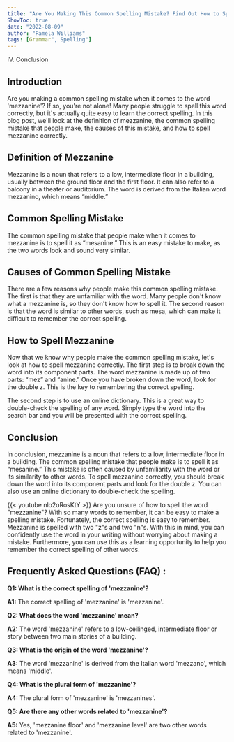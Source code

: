 ```yaml
---
title: "Are You Making This Common Spelling Mistake? Find Out How to Spell 'Mezzanine' Now!"
ShowToc: true 
date: "2022-08-09"
author: "Pamela Williams" 
tags: [Grammar", Spelling"]
---
```

IV. Conclusion

## Introduction
Are you making a common spelling mistake when it comes to the word 'mezzanine'? If so, you're not alone! Many people struggle to spell this word correctly, but it's actually quite easy to learn the correct spelling. In this blog post, we'll look at the definition of mezzanine, the common spelling mistake that people make, the causes of this mistake, and how to spell mezzanine correctly. 

## Definition of Mezzanine
Mezzanine is a noun that refers to a low, intermediate floor in a building, usually between the ground floor and the first floor. It can also refer to a balcony in a theater or auditorium. The word is derived from the Italian word mezzanino, which means “middle.”

## Common Spelling Mistake
The common spelling mistake that people make when it comes to mezzanine is to spell it as “mesanine.” This is an easy mistake to make, as the two words look and sound very similar.

## Causes of Common Spelling Mistake
There are a few reasons why people make this common spelling mistake. The first is that they are unfamiliar with the word. Many people don't know what a mezzanine is, so they don't know how to spell it. The second reason is that the word is similar to other words, such as mesa, which can make it difficult to remember the correct spelling. 

## How to Spell Mezzanine
Now that we know why people make the common spelling mistake, let's look at how to spell mezzanine correctly. The first step is to break down the word into its component parts. The word mezzanine is made up of two parts: “mez” and “anine.” Once you have broken down the word, look for the double z. This is the key to remembering the correct spelling. 

The second step is to use an online dictionary. This is a great way to double-check the spelling of any word. Simply type the word into the search bar and you will be presented with the correct spelling.

## Conclusion
In conclusion, mezzanine is a noun that refers to a low, intermediate floor in a building. The common spelling mistake that people make is to spell it as “mesanine.” This mistake is often caused by unfamiliarity with the word or its similarity to other words. To spell mezzanine correctly, you should break down the word into its component parts and look for the double z. You can also use an online dictionary to double-check the spelling.

{{< youtube nlo2oRosKtY >}} 
Are you unsure of how to spell the word "mezzanine"? With so many words to remember, it can be easy to make a spelling mistake. Fortunately, the correct spelling is easy to remember. Mezzanine is spelled with two "z"s and two "n"s. With this in mind, you can confidently use the word in your writing without worrying about making a mistake. Furthermore, you can use this as a learning opportunity to help you remember the correct spelling of other words.

## Frequently Asked Questions (FAQ) :
**Q1: What is the correct spelling of 'mezzanine'?**

**A1:** The correct spelling of 'mezzanine' is 'mezzanine'.

**Q2: What does the word 'mezzanine' mean?**

**A2:** The word 'mezzanine' refers to a low-ceilinged, intermediate floor or story between two main stories of a building.

**Q3: What is the origin of the word 'mezzanine'?**

**A3:** The word 'mezzanine' is derived from the Italian word 'mezzano', which means 'middle'.

**Q4: What is the plural form of 'mezzanine'?**

**A4:** The plural form of 'mezzanine' is 'mezzanines'.

**Q5: Are there any other words related to 'mezzanine'?**

**A5:** Yes, 'mezzanine floor' and 'mezzanine level' are two other words related to 'mezzanine'.





